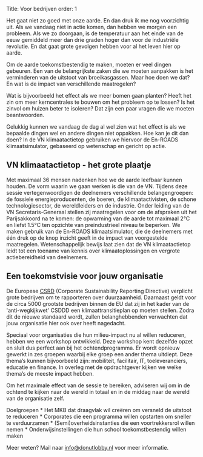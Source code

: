 Title: Voor bedrijven
order: 1

Het gaat niet zo goed met onze aarde. En dan druk ik me nog voorzichtig uit. Als we vandaag niet in actie komen, dan hebben we morgen een probleem. Als we zo doorgaan, is de temperatuur aan het einde van de eeuw gemiddeld meer dan drie graden hoger dan voor de industriële revolutie. En dat gaat grote gevolgen hebben voor al het leven hier op aarde.

Om de aarde toekomstbestendig te maken, moeten er veel dingen gebeuren. Een van de belangrijkste zaken die we moeten aanpakken is het verminderen van de uitstoot van broeikasgassen. Maar hoe doen we dat? En wat is de impact van verschillende maatregelen?

Wat is bijvoorbeeld het effect als we meer bomen gaan planten? Heeft het zin om meer kerncentrales te bouwen om het probleem op te lossen? Is het zinvol om huizen beter te isoleren? Dat zijn een paar vragen die we moeten beantwoorden.

Gelukkig kunnen we vandaag de dag al wel zien wat het effect is als we bepaalde dingen wel en andere dingen niet oppakken. Hoe kan je dit dan doen? In de VN klimaatactietop gebruiken we hiervoor de En-ROADS klimaatsimulator, gebaseerd op wetenschap en gericht op actie.

## VN klimaatactietop - het grote plaatje

Met maximaal 36 mensen nadenken hoe we de aarde leefbaar kunnen houden. De vorm waarin we gaan werken is die van de VN. Tijdens deze sessie vertegenwoordigen de deelnemers verschillende belangengroepen: de fossiele energieproducenten, de boeren, de klimaatactivisten, de schone technologiesector, de wereldleiders en de industrie. Onder leiding van de VN Secretaris-Generaal stellen zij maatregelen voor om de afspraken uit het Parijsakkoord na te komen: de opwarming van de aarde tot maximaal 2°C en liefst 1.5°C ten opzichte van preïndustrieel niveau te beperken. We maken gebruik van de En-ROADS klimaatsimulator, die de deelnemers met één druk op de knop inzicht geeft in de impact van voorgestelde maatregelen. Wetenschappelijk bewijs laat zien dat de VN klimaatactietop leidt tot een toename van kennis over klimaatoplossingen en vergrote actiebereidheid van deelnemers.

## Een toekomstvisie voor jouw organisatie

De Europese [CSRD](https://finance.ec.europa.eu/capital-markets-union-and-financial-markets/company-reporting-and-auditing/company-reporting/corporate-sustainability-reporting_en) (Corporate Sustainability Reporting Directive)
verplicht grote bedrijven om te rapporteren over duurzaamheid. Daarnaast geldt voor de circa 5000 grootste bedrijven binnen de EU dat zij in het kader van de 'anti-wegkijkwet' CSDDD een klimaattransitieplan op moeten stellen. Zodra dit de nieuwe standaard wordt, zullen belanghebbenden verwachten dat jouw organisatie hier ook over heeft nagedacht.

Speciaal voor organisaties die hun milieu-impact nu al willen reduceren, hebben we een workshop ontwikkeld. Deze workshop kent dezelfde opzet en sluit dus perfect aan bij het ochtendprogramma.
Er wordt opnieuw gewerkt in zes groepen waarbij elke groep een ander thema uitdiept. Deze thema’s kunnen bijvoorbeeld zijn: mobiliteit, facilitair, IT, toeleveranciers, educatie en finance. In overleg met de opdrachtgever kijken we welke thema’s de meeste impact hebben.

Om het maximale effect van de sessie te bereiken, adviseren wij om in de ochtend te kijken naar de wereld in totaal en in de middag naar de wereld van de organisatie zelf.

Doelgroepen
	*	Het MKB dat draagvlak wil creëren om versneld de uitstoot te reduceren
	*	Corporates die een programma willen opstarten om sneller te verduurzamen
	*	(Semi)overheidsinstanties die een voortrekkersrol willen nemen
	*	Onderwijsinstellingen die hun school toekomstbestendig willen maken

Meer weten? Mail naar [info@donutlobby.nl](mailto:info@donutlobby.nl) voor meer informatie.
